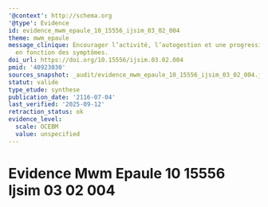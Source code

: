 ```yaml
---
'@context': http://schema.org
'@type': Evidence
id: evidence_mwm_epaule_10_15556_ijsim_03_02_004
theme: mwm_epaule
message_clinique: Encourager l’activité, l’autogestion et une progression graduée
  en fonction des symptômes.
doi_url: https://doi.org/10.15556/ijsim.03.02.004
pmid: '40923030'
sources_snapshot: _audit/evidence_mwm_epaule_10_15556_ijsim_03_02_004.json
statut: valide
type_etude: synthese
publication_date: '2116-07-04'
last_verified: '2025-09-12'
retraction_status: ok
evidence_level:
  scale: OCEBM
  value: unspecified
---
```

# Evidence Mwm Epaule 10 15556 Ijsim 03 02 004

